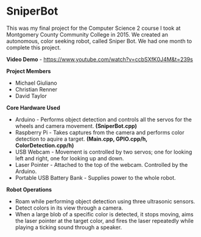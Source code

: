 # SniperBot
This was my final project for the Computer Science 2 course I took at Montgomery County Community College in 2015. We created an autonomous, color seeking robot, called Sniper Bot. We had one month to complete this project.

**Video Demo** - https://www.youtube.com/watch?v=ccbSXfK0J4M&t=239s

**Project Members**
* Michael Giuliano
* Christian Renner
* David Taylor

**Core Hardware Used**
* Arduino - Performs object detection and controls all the servos for the wheels and camera movement. **(SniperBot.cpp)**
* Raspberry Pi - Takes captures from the camera and performs color detection to aquire a target. **(Main.cpp, GPIO.cpp/h, ColorDetection.cpp/h)**
* USB Webcam - Movement is controlled by two servos; one for looking left and right, one for looking up and down.
* Laser Pointer - Attached to the top of the webcam. Controlled by the Arduino.
* Portable USB Battery Bank - Supplies power to the whole robot.

**Robot Operations**
* Roam while performing object detection using three ultrasonic sensors.
* Detect colors in its view through a camera.
* When a large blob of a specific color is detected, it stops moving, aims the laser pointer at the target color, and fires the laser repeatedly while playing a ticking sound through a speaker.
